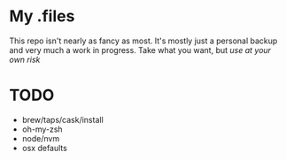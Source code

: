 # My .files

This repo isn't nearly as fancy as most.  It's mostly just a personal backup and very much a work in progress.  Take what you want, but _*use at your own risk*_

# TODO
* brew/taps/cask/install
* oh-my-zsh
* node/nvm
* osx defaults

